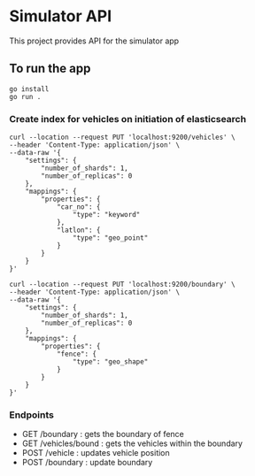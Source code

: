 # Simulator API

This project provides API for the simulator app

## To run the app

```
go install
go run .
```

### Create index for vehicles on initiation of elasticsearch

```
curl --location --request PUT 'localhost:9200/vehicles' \
--header 'Content-Type: application/json' \
--data-raw '{
    "settings": {
        "number_of_shards": 1,
        "number_of_replicas": 0
    },
    "mappings": {
        "properties": {
            "car_no": {
                "type": "keyword"
            },
            "latlon": {
                "type": "geo_point"
            }
        }
    }
}'
```

```
curl --location --request PUT 'localhost:9200/boundary' \
--header 'Content-Type: application/json' \
--data-raw '{
    "settings": {
        "number_of_shards": 1,
        "number_of_replicas": 0
    },
    "mappings": {
        "properties": {
            "fence": {
                "type": "geo_shape"
            }
        }
    }
}'
```

### Endpoints

- GET /boundary : gets the boundary of fence
- GET /vehicles/bound : gets the vehicles within the boundary
- POST /vehicle : updates vehicle position
- POST /boundary : update boundary
